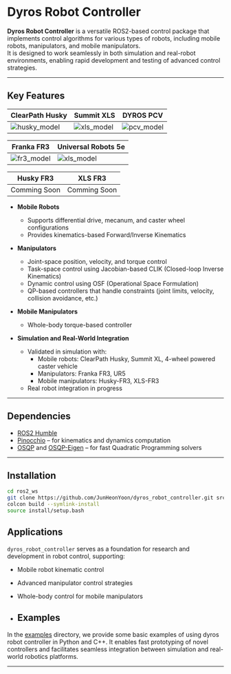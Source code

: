 # Dyros Robot Controller

**Dyros Robot Controller** is a versatile ROS2-based control package that implements control algorithms for various types of robots, including mobile robots, manipulators, and mobile manipulators.  
It is designed to work seamlessly in both simulation and real-robot environments, enabling rapid development and testing of advanced control strategies.

---

## Key Features
| ClearPath Husky                     | Summit XLS                      |DYROS PCV                    |
| ----------------------------------- | ------------------------------- |---------------------------- |
| ![husky_model](imgs/husky.gif)      | ![xls_model](imgs/xls.gif)      |![pcv_model](imgs/pcv.gif)   |

| Franka FR3                     | Universal Robots 5e             |
| ------------------------------ | ------------------------------- |
| ![fr3_model](imgs/fr3.gif)     | ![xls_model](imgs/ur5.gif)      | 

| Husky FR3                      | XLS FR3                         |
| ------------------------------ | ------------------------------- |
| Comming Soon                   | Comming Soon                    |

- **Mobile Robots**
  - Supports differential drive, mecanum, and caster wheel configurations  
  - Provides kinematics-based Forward/Inverse Kinematics  

- **Manipulators**
  - Joint-space position, velocity, and torque control  
  - Task-space control using Jacobian-based CLIK (Closed-loop Inverse Kinematics)  
  - Dynamic control using OSF (Operational Space Formulation)  
  - QP-based controllers that handle constraints (joint limits, velocity, collision avoidance, etc.)  

- **Mobile Manipulators**
  - Whole-body torque-based controller  

- **Simulation and Real-World Integration**
  - Validated in simulation with:  
    - Mobile robots: ClearPath Husky, Summit XL, 4-wheel powered caster vehicle  
    - Manipulators: Franka FR3, UR5  
    - Mobile manipulators: Husky-FR3, XLS-FR3  
  - Real robot integration in progress  

---

## Dependencies

- [ROS2 Humble](https://docs.ros.org/en/humble/index.html)  
- [Pinocchio](https://github.com/stack-of-tasks/pinocchio) – for kinematics and dynamics computation  
- [OSQP](https://osqp.org/) and [OSQP-Eigen](https://github.com/robotology/osqp-eigen) – for fast Quadratic Programming solvers  

---
## Installation

```bash
cd ros2_ws
git clone https://github.com/JunHeonYoon/dyros_robot_controller.git src
colcon build --symlink-install
source install/setup.bash
```

## Applications

`dyros_robot_controller` serves as a foundation for research and development in robot control, supporting:  

- Mobile robot kinematic control  
- Advanced manipulator control strategies  
- Whole-body control for mobile manipulators

- ## Examples

In the [examples](https://github.com/JunHeonYoon/dyros_robot_controller/tree/main/examples) directory, we provide some basic examples of using dyros robot controller in Python and C++.
It enables fast prototyping of novel controllers and facilitates seamless integration between simulation and real-world robotics platforms.  

---
